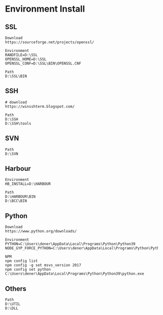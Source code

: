 # Environment Install

## SSL
```text
Download
https://sourceforge.net/projects/openssl/

Environment
RANDFILE=D:\SSL
OPENSSL_HOME=D:\SSL
OPENSSL_CONF=D:\SSL\BIN\OPENSSL.CNF

Path
D:\SSL\BIN
```
## SSH
```text
# download
https://winsshterm.blogspot.com/

Path
D:\SSH
D:\SSH\tools
```
## SVN
```text
Path
D:\SVN
```
## Harbour
```text
Environment
HB_INSTALL=D:\HARBOUR

Path
D:\HARBOUR\BIN
D:\BCC\BIN
```
## Python
```text
Download
https://www.python.org/downloads/

Environment
PYTHON=C:\Users\dener\AppData\Local\Programs\Python\Python39
NODE_GYP_FORCE_PYTHON=C:\Users\dener\AppData\Local\Programs\Python\PythonXX\python.exe

NPM
npm config list
npm config -g set msvs_version 2017
npm config set python C:\Users\dener\AppData\Local\Programs\Python\Python39\python.exe
```
## Others
```text
Path
D:\UTIL
D:\DLL
```



